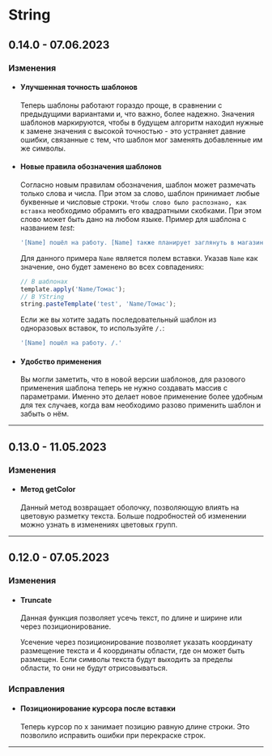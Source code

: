 # String

## **0.14.0 - 07.06.2023**
### **Изменения**
- #### **Улучшенная точность шаблонов**
    Теперь шаблоны работают гораздо проще, в сравнении с предыдущими вариантами и, что важно, более надежно. Значения шаблонов маркируются, чтобы в будущем алгоритм находил нужные к замене значения с высокой точностью - это устраняет давние ошибки, связанные с тем, что шаблон мог заменять добавленные им же символы.
- #### **Новые правила обозначения шаблонов**
    Согласно новым правилам обозначения, шаблон может размечать только слова и числа. При этом за слово, шаблон принимает любые буквенные и числовые строки. `Чтобы слово было распознано, как вставка` необходимо обрамить его квадратными скобками. При этом слово может быть дано на любом языке. Пример для шаблона с названием _test_:
    
    ```js
    '[Name] пошёл на работу. [Name] также планирует заглянуть в магазин.'
    ```

    Для данного примера `Name` является полем вставки. Указав `Name` как значение, оно будет заменено во всех совпадениях:

    ```js
    // В шаблонах
    template.apply('Name/Томас');
    // В YString
    string.pasteTemplate('test', 'Name/Томас');
    ```

    Если же вы хотите задать последовательный шаблон из одноразовых вставок, то используйте `/.`:

    ```js
    '[Name] пошёл на работу. /.'
    ```
- #### **Удобство применения**
    Вы могли заметить, что в новой версии шаблонов, для разового применения шаблона теперь не нужно создавать массив с параметрами. Именно это делает новое применение более удобным для тех случаев, когда вам необходимо разово применить шаблон и забыть о нём.
    
***

## **0.13.0 - 11.05.2023**
### **Изменения**
 - #### **Метод getColor**
    Данный метод возвращает оболочку, позволяющую влиять на цветовую разметку текста. Больше подробностей об изменении можно узнать в изменениях цветовых групп.
***

## **0.12.0 - 07.05.2023**
### **Изменения**
 - #### **Truncate**
    Данная функция позволяет усечь текст, по длине и ширине или через позиционирование.
    
    Усечение через позиционирование позволяет указать координату размещение текста и 4 координаты области, где он может быть размещен. Если символы текста будут выходить за пределы области, то они не будут отрисовываться.
### **Исправления**
 - #### **Позиционирование курсора после вставки**
    Теперь курсор по x занимает позицию равную длине строки. Это позволило исправить ошибки при перекраске строк.
*** 